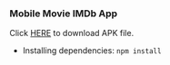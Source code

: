 ### Mobile Movie IMDb App

Click [HERE](https://drive.google.com/file/d/1X6B9shsCNBv09gmirCLEGtNMe2LROUpl/view?usp=share_link) to download APK file.


* Installing dependencies: `npm install`
